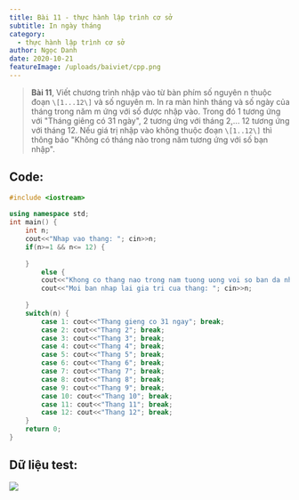 ```yaml
---
title: Bài 11 - thực hành lập trình cơ sở
subtitle: In ngày tháng
category:
  - thực hành lập trình cơ sở
author: Ngọc Danh
date: 2020-10-21
featureImage: /uploads/baiviet/cpp.png
---
```


> **Bài 11**, Viết chương trình nhập vào từ bàn phím số nguyên n thuộc đoạn `\[1...12\]` và số nguyên m. In ra màn hình tháng và số ngày của tháng trong năm m ứng với số được nhập vào. Trong đó 1 tương ứng với "Tháng giêng có 31 ngày", 2 tương ứng với tháng 2,... 12 tương ứng với tháng 12. Nếu giá trị nhập vào không thuộc đoạn `\[1..12\]` thì thông báo "Không có tháng nào trong năm tương ứng với số bạn nhập".

## Code:

```c++
#include <iostream>
 
using namespace std;
int main() {
	int n;
	cout<<"Nhap vao thang: "; cin>>n;
	if(n>=1 && n<= 12) {
 
	}
		else {
		cout<<"Khong co thang nao trong nam tuong uong voi so ban da nhap"<<endl;
		cout<<"Moi ban nhap lai gia tri cua thang: "; cin>>n;
 
	}
	switch(n) {
		case 1: cout<<"Thang gieng co 31 ngay"; break;
		case 2: cout<<"Thang 2"; break;
		case 3: cout<<"Thang 3"; break;
		case 4: cout<<"Thang 4"; break;
		case 5: cout<<"Thang 5"; break;
		case 6: cout<<"Thang 6"; break;
		case 7: cout<<"Thang 7"; break;
		case 8: cout<<"Thang 8"; break;
		case 9: cout<<"Thang 9"; break;
		case 10: cout<<"Thang 10"; break;
		case 11: cout<<"Thang 11"; break;
		case 12: cout<<"Thang 12"; break;
	}
	return 0;
}
```

## Dữ liệu test:

[![](https://1.bp.blogspot.com/-NFwTd7Sd_4c/XhjfDaMuMbI/AAAAAAAAb4c/H6NhGoTBo18CitmXCcslla_pdaSOIi7WgCLcBGAsYHQ/s1600/b111.png)](https://1.bp.blogspot.com/-NFwTd7Sd_4c/XhjfDaMuMbI/AAAAAAAAb4c/H6NhGoTBo18CitmXCcslla_pdaSOIi7WgCLcBGAsYHQ/s1600/b111.png)